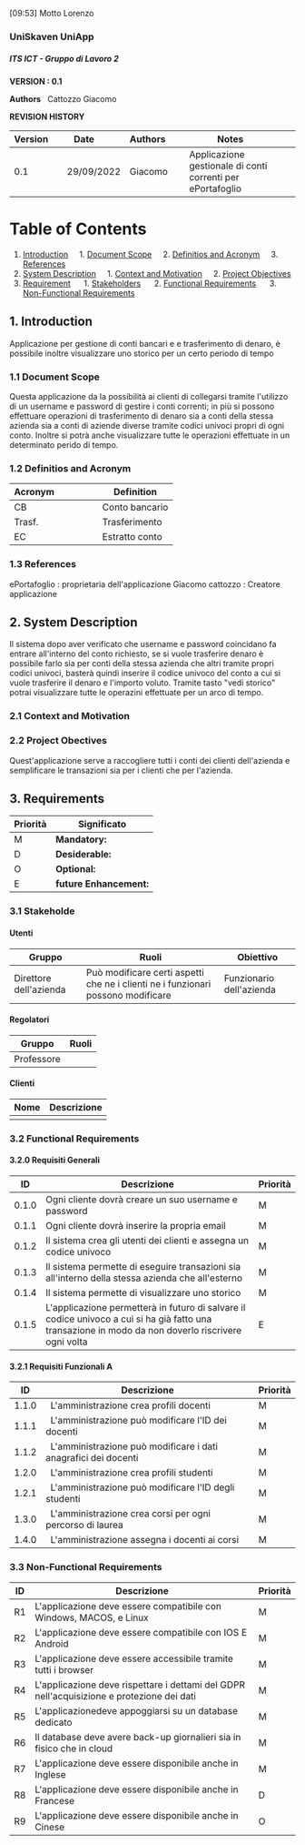 [09:53] Motto Lorenzo
### UniSkaven UniApp
##### ITS ICT - Gruppo di Lavoro 2

**VERSION : 0.1**

**Authors**  
Cattozzo Giacomo

**REVISION HISTORY**

| Version    | Date        | Authors      | Notes        |
| ----------- | ----------- | ----------- | ----------- |
| 0.1 | 29/09/2022 | Giacomo| Applicazione gestionale di conti correnti per ePortafoglio |



# Table of Contents

1. [Introduction](#p1)
    1. [Document Scope](#sp1.1)
    2. [Definitios and Acronym](#sp1.2) 
    3. [References](#sp1.3)
2. [System Description](#p2)
    1. [Context and Motivation](#sp2.1)
    2. [Project Objectives](#sp2.2)
3. [Requirement](#p3)
     1. [Stakeholders](#sp3.1)
     2. [Functional Requirements](#sp3.2)
     3. [Non-Functional Requirements](#sp3.3)
    

<a name="p1"></a>

## 1. Introduction
Applicazione per gestione di conti bancari e e trasferimento di denaro, è possibile inoltre visualizzare uno storico per un certo periodo di tempo

<a name="sp1.1"></a>

### 1.1 Document Scope
Questa applicazione da la possibilità ai clienti di collegarsi tramite l'utilizzo di un username e password di gestire i conti correnti; in più si possono effettuare operazioni di trasferimento di denaro sia a conti della stessa azienda sia a conti di aziende diverse tramite codici univoci propri di ogni conto.
Inoltre si potrà anche visualizzare tutte le operazioni effettuate in un determinato perido di tempo.


<a name="sp1.2"></a>

### 1.2 Definitios and Acronym


| Acronym                | Definition | 
| ------------------------------------- | ----------- | 
|CB                      | Conto bancario |
|Trasf.                  | Trasferimento |
|EC                      | Estratto conto|


<a name="sp1.3"></a>

### 1.3 References 
ePortafoglio : proprietaria dell'applicazione
Giacomo cattozzo : Creatore applicazione

<a name="p2"></a>

## 2. System Description
Il sistema dopo aver verificato che username e password coincidano fa entrare all'interno del conto richiesto, se si vuole trasferire denaro è possibile farlo sia per conti della stessa azienda che altri tramite propri codici univoci, basterà quindi inserire il codice univoco del conto a cui si vuole trasferire il denaro e l'importo voluto.
Tramite tasto "vedi storico" potrai visualizzare tutte le operazini effettuate per un arco di tempo.

<a name="sp2.15"></a>

### 2.1 Context and Motivation


<a name="sp2.2"></a>

### 2.2 Project Obectives 
Quest'applicazione serve a raccogliere tutti i conti dei clienti dell'azienda e semplificare le transazioni sia per i clienti che per l'azienda.


<a name="p3"></a>

## 3. Requirements

| Priorità | Significato | 
| --------------- | ----------- | 
| M | **Mandatory:**   |
| D | **Desiderable:** |
| O | **Optional:**    |
| E | **future Enhancement:** |

<a name="sp3.1"></a>
### 3.1 Stakeholde

#### Utenti
| Gruppo | Ruoli | Obiettivo |
| ----------- | ----------- | ----------- |
|Direttore dell'azienda|Può modificare certi aspetti che ne i clienti ne i funzionari possono modificare | Funzionario dell'azienda|Può modificare certi aspetti sul conto del cliente con sua richiesta, può creare account ed eseguire le transazioni| Aiutare il cliente| Cliente | Destinatario finale dell'applicazione | 
#### Regolatori
| Gruppo | Ruoli |
| ----------- | ----------- | 
| Professore |  |Supporto |

#### Clienti
| Nome | Descrizione |
| ----------- | ----------- | 
|      |             |

<a name="sp3.2"></a>
### 3.2 Functional Requirements 

#### 3.2.0 Requisiti Generali
| ID | Descrizione | Priorità |
| --------------- | ----------- | ---------- | 
| 0.1.0 | Ogni cliente dovrà creare un suo username e password |M|
| 0.1.1 | Ogni cliente dovrà inserire la propria email |M|
| 0.1.2 | Il sistema crea gli utenti dei clienti e assegna un codice univoco |M|
| 0.1.3 | Il sistema permette di eseguire transazioni sia all'interno della stessa azienda che all'esterno |M|
| 0.1.4 | Il sistema permette di visualizzare uno storico |M|
| 0.1.5 | L'applicazione permetterà in futuro di salvare il codice univoco a cui si ha già fatto una transazione in modo da non doverlo riscrivere ogni volta |E|

#### 3.2.1 Requisiti Funzionali A


| ID | Descrizione | Priorità |
| --------------- | ----------- | ---------- | 
| 1.1.0 |  L'amministrazione crea profili docenti |M| 
| 1.1.1 |  L'amministrazione può modificare l'ID dei docenti |M|
| 1.1.2 |  L'amministrazione può modificare i dati anagrafici dei docenti |M| 
| 1.2.0 |  L'amministrazione crea profili studenti |M|
| 1.2.1 |  L'amministrazione può modificare l'ID degli studenti |M|
| 1.3.0 |  L'amministrazione crea corsi per ogni percorso di laurea |M|
| 1.4.0 |  L'amministrazione assegna i docenti ai corsi |M|

<a name="sp3.3"></a>
### 3.3 Non-Functional Requirements 
 
| ID | Descrizione | Priorità |
| --------------- | ----------- | ---------- | 
| R1 | L'applicazione deve essere compatibile con Windows, MACOS, e Linux |M|
| R2 | L'applicazione deve essere compatibile con IOS E Android|M|
| R3 | L'applicazione deve essere accessibile tramite tutti i browser |M|
| R4 | L'applicazione deve rispettare i dettami del GDPR nell'acquisizione e protezione dei dati |M|
| R5 | L'applicazionedeve appoggiarsi su un database dedicato |M|
| R6 | Il database deve avere back-up giornalieri sia in fisico che in cloud |M|
| R7 | L'applicazione deve essere disponibile anche in Inglese |M|
| R8 | L'applicazione deve essere disponibile anche in Francese |D|
| R9 | L'applicazione deve essere disponibile anche in Cinese |O|


